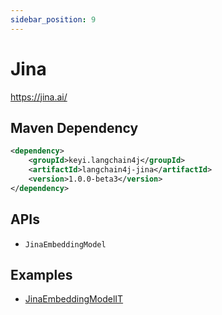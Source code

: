 ```yaml
---
sidebar_position: 9
---
```


# Jina

https://jina.ai/


## Maven Dependency

```xml
<dependency>
    <groupId>keyi.langchain4j</groupId>
    <artifactId>langchain4j-jina</artifactId>
    <version>1.0.0-beta3</version>
</dependency>
```

## APIs

- `JinaEmbeddingModel`


## Examples

- [JinaEmbeddingModelIT](https://github.com/langchain4j/langchain4j/blob/main/langchain4j-jina/src/test/java/dev/langchain4j/model/jina/JinaEmbeddingModelIT.java)
